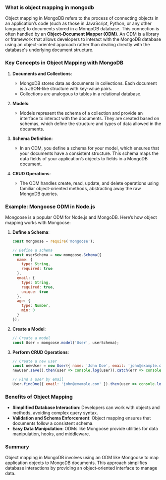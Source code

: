 ### What is object mapping in mongodb

Object mapping in MongoDB refers to the process of connecting objects in an application’s code (such as those in JavaScript, Python, or any other language) to documents stored in a MongoDB database. This connection is often handled by an **Object-Document Mapper (ODM)**. An ODM is a library or framework that allows developers to interact with the MongoDB database using an object-oriented approach rather than dealing directly with the database's underlying document structure.

### Key Concepts in Object Mapping with MongoDB

1. **Documents and Collections**:
   - MongoDB stores data as documents in collections. Each document is a JSON-like structure with key-value pairs.
   - Collections are analogous to tables in a relational database.

2. **Models**:
   - Models represent the schema of a collection and provide an interface to interact with the documents. They are created based on schemas, which define the structure and types of data allowed in the documents.

3. **Schema Definition**:
   - In an ODM, you define a schema for your model, which ensures that your documents have a consistent structure. This schema maps the data fields of your application’s objects to fields in a MongoDB document.

4. **CRUD Operations**:
   - The ODM handles create, read, update, and delete operations using familiar object-oriented methods, abstracting away the raw MongoDB queries.

### Example: Mongoose ODM in Node.js

Mongoose is a popular ODM for Node.js and MongoDB. Here’s how object mapping works with Mongoose:

1. **Define a Schema**:
   ```javascript
   const mongoose = require('mongoose');

   // Define a schema
   const userSchema = new mongoose.Schema({
     name: {
       type: String,
       required: true
     },
     email: {
       type: String,
       required: true,
       unique: true
     },
     age: {
       type: Number,
       min: 0
     }
   });
   ```

2. **Create a Model**:
   ```javascript
   // Create a model
   const User = mongoose.model('User', userSchema);
   ```

3. **Perform CRUD Operations**:
   ```javascript
   // Create a new user
   const newUser = new User({ name: 'John Doe', email: 'john@example.com', age: 30 });
   newUser.save().then(user => console.log(user)).catch(err => console.error(err));

   // Find a user by email
   User.findOne({ email: 'john@example.com' }).then(user => console.log(user)).catch(err => console.error(err));
   ```

### Benefits of Object Mapping

- **Simplified Database Interaction**: Developers can work with objects and methods, avoiding complex query syntax.
- **Validation and Schema Enforcement**: Object mapping ensures that documents follow a consistent schema.
- **Easy Data Manipulation**: ODMs like Mongoose provide utilities for data manipulation, hooks, and middleware.

### Summary

Object mapping in MongoDB involves using an ODM like Mongoose to map application objects to MongoDB documents. This approach simplifies database interactions by providing an object-oriented interface to manage data.